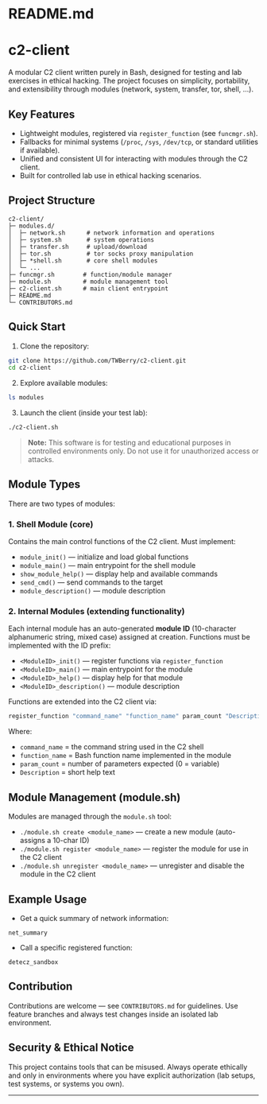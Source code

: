# README.md

# c2-client

A modular C2 client written purely in Bash, designed for testing and lab exercises in ethical hacking. The project focuses on simplicity, portability, and extensibility through modules (network, system, transfer, tor, shell, ...).

## Key Features

* Lightweight modules, registered via `register_function` (see `funcmgr.sh`).
* Fallbacks for minimal systems (`/proc`, `/sys`, `/dev/tcp`, or standard utilities if available).
* Unified and consistent UI for interacting with modules through the C2 client.
* Built for controlled lab use in ethical hacking scenarios.

## Project Structure

```
c2-client/
├─ modules.d/
│  ├─ network.sh      # network information and operations
│  ├─ system.sh       # system operations
│  ├─ transfer.sh     # upload/download
│  ├─ tor.sh          # tor socks proxy manipulation
│  ├─ *shell.sh       # core shell modules
│  └─ ...
├─ funcmgr.sh        # function/module manager
├─ module.sh         # module management tool
├─ c2-client.sh      # main client entrypoint
├─ README.md
└─ CONTRIBUTORS.md
```

## Quick Start

1. Clone the repository:

```bash
git clone https://github.com/TWBerry/c2-client.git
cd c2-client
```

2. Explore available modules:

```bash
ls modules
```

3. Launch the client (inside your test lab):

```bash
./c2-client.sh
```

> **Note:** This software is for testing and educational purposes in controlled environments only. Do not use it for unauthorized access or attacks.

## Module Types

There are two types of modules:

### 1. Shell Module (core)

Contains the main control functions of the C2 client. Must implement:

* `module_init()` — initialize and load global functions
* `module_main()` — main entrypoint for the shell module
* `show_module_help()` — display help and available commands
* `send_cmd()` — send commands to the target
* `module_description()` — module description

### 2. Internal Modules (extending functionality)

Each internal module has an auto-generated **module ID** (10-character alphanumeric string, mixed case) assigned at creation. Functions must be implemented with the ID prefix:

* `<ModuleID>_init()` — register functions via `register_function`
* `<ModuleID>_main()` — main entrypoint for the module
* `<ModuleID>_help()` — display help for that module
* `<ModuleID>_description()` — module description

Functions are extended into the C2 client via:

```bash
register_function "command_name" "function_name" param_count "Description"
```

Where:

* `command_name` = the command string used in the C2 shell
* `function_name` = Bash function name implemented in the module
* `param_count` = number of parameters expected (0 = variable)
* `Description` = short help text

## Module Management (module.sh)

Modules are managed through the `module.sh` tool:

* `./module.sh create <module_name>` — create a new module (auto-assigns a 10-char ID)
* `./module.sh register <module_name>` — register the module for use in the C2 client
* `./module.sh unregister <module_name>` — unregister and disable the module in the C2 client

## Example Usage

* Get a quick summary of network information:

```
net_summary
```

* Call a specific registered function:

```
detecz_sandbox
```

## Contribution

Contributions are welcome — see `CONTRIBUTORS.md` for guidelines. Use feature branches and always test changes inside an isolated lab environment.

## Security & Ethical Notice

This project contains tools that can be misused. Always operate ethically and only in environments where you have explicit authorization (lab setups, test systems, or systems you own).

---


